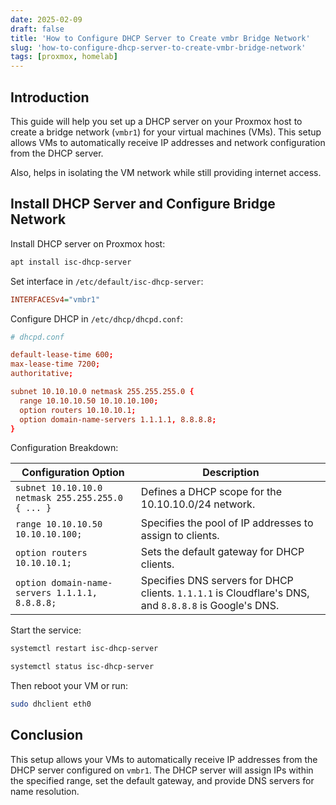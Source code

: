 ```yaml
---
date: 2025-02-09
draft: false
title: 'How to Configure DHCP Server to Create vmbr Bridge Network'
slug: 'how-to-configure-dhcp-server-to-create-vmbr-bridge-network'
tags: [proxmox, homelab]
---
```


## Introduction

This guide will help you set up a DHCP server on your Proxmox host to create a bridge network (`vmbr1`) for your virtual machines (VMs). This setup allows VMs to automatically receive IP addresses and network configuration from the DHCP server.

Also, helps in isolating the VM network while still providing internet access.

## Install DHCP Server and Configure Bridge Network

Install DHCP server on Proxmox host:

```bash
apt install isc-dhcp-server
```

Set interface in `/etc/default/isc-dhcp-server`:

```ini
INTERFACESv4="vmbr1"
```

Configure DHCP in `/etc/dhcp/dhcpd.conf`:

```conf
# dhcpd.conf

default-lease-time 600;
max-lease-time 7200;
authoritative;

subnet 10.10.10.0 netmask 255.255.255.0 {
  range 10.10.10.50 10.10.10.100;
  option routers 10.10.10.1;
  option domain-name-servers 1.1.1.1, 8.8.8.8;
}
```

Configuration Breakdown:

| Configuration Option                                      | Description                                                                                      |
|-----------------------------------------------------------|--------------------------------------------------------------------------------------------------|
| `subnet 10.10.10.0 netmask 255.255.255.0 { ... }`         | Defines a DHCP scope for the 10.10.10.0/24 network.                                              |
| `range 10.10.10.50 10.10.10.100;`                         | Specifies the pool of IP addresses to assign to clients.                                         |
| `option routers 10.10.10.1;`                              | Sets the default gateway for DHCP clients.                                                       |
| `option domain-name-servers 1.1.1.1, 8.8.8.8;`            | Specifies DNS servers for DHCP clients. `1.1.1.1` is Cloudflare's DNS, and `8.8.8.8` is Google's DNS. |

Start the service:

```bash
systemctl restart isc-dhcp-server

systemctl status isc-dhcp-server
```

Then reboot your VM or run:

```bash
sudo dhclient eth0
```

## Conclusion

This setup allows your VMs to automatically receive IP addresses from the DHCP server configured on `vmbr1`. The DHCP server will assign IPs within the specified range, set the default gateway, and provide DNS servers for name resolution.
